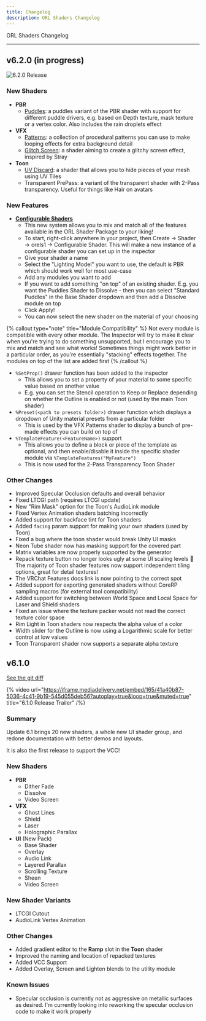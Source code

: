 ```yaml
---
title: Changelog
description: ORL Shaders Changelog
---
```


ORL Shaders Changelog

---

## v6.2.0 (in progress)

![6.2.0 Release](</img/docs/root/changelog/changelog-Shader_v6.2_Splash.png>)

### New Shaders

- **PBR**
  - [Puddles](/docs/orl-standard/puddles): a puddles variant of the PBR shader with support for different puddle drivers, e.g. based on Depth texture, mask texture or a vertex color. Also includes the rain droplets effect
- **VFX**
  - [Patterns](/docs/vfx/patterns): a collection of procedural patterns you can use to make looping effects for extra background detail
  - [Glitch Screen](/docs/vfx/glitch-screen): a shader aiming to create a glitchy screen effect, inspired by Stray    
- **Toon**
  - [UV Discard](/docs/toon/uv-discard): a shader that allows you to hide pieces of your mesh using UV Tiles
  - Transparent PrePass: a variant of the transparent shader with 2-Pass transparency. Useful for things like Hair on avatars

### New Features

- [**Configurable Shaders**](/docs/configurable-shaders)
  - This new system allows you to mix and match all of the features available in the ORL Shader Package to your liking!
  - To start, right-click anywhere in your project, then Create -> Shader -> orels1 -> Configurable Shader. This will make a new instance of a configurable shader you can set up in the inspector
  - Give your shader a name
  - Select the "Lighting Model" you want to use, the default is PBR which should work well for most use-case
  - Add any modules you want to add
  - If you want to add something "on top" of an existing shader. E.g. you want the Puddles Shader to Dissolve - then you can select "Standard Puddles" in the Base  Shader dropdown and then add a Dissolve module on top
  - Click Apply!
  - You can now select the new shader on the material of your choosing

{% callout type="note" title="Module Compatibility" %}
Not every module is compatible with every other module. The Inspector will try to make it clear when you're trying to do something unsupported, but I encourage you to mix and match and see what works! Sometimes things might work better in a particular order, as you're essentially "stacking" effects together. The modules on top of the list are added first
{% /callout %}

- `%SetProp()` drawer function has been added to the inspector
  - This allows you to set a property of your material to some specific value based on another value
  - E.g. you can set the Stencil operation to Keep or Replace depending on whether the Outline is enabled or not (used by the main Toon shader)
- `%Preset(<path to presets folder>)` drawer function which displays a dropdown of Unity material presets from a particular folder
  - This is used by the VFX Patterns shader to display a bunch of pre-made effects you can build on top of
- `%TemplateFeature(<FeatureName>)` support
  - This allows you to define a block or piece of the template as optional, and then enable/disable it inside the specific shader module via `%TemplateFeatures("MyFeature")`
  - This is now used for the 2-Pass Transparency Toon Shader

### Other Changes

- Improved Specular Occlusion defaults and overall behavior
- Fixed LTCGI path (requires LTCGI update)
- New "Rim Mask" option for the Toon's AudioLink module
- Fixed Vertex Animation shaders batching incorrectly
- Added support for backface tint for Toon shaders
- Added `facing` param support for making your own shaders (used by Toon)
- Fixed a bug where the toon shader would break Unity UI masks
- Neon Tube shader now has masking support for the covered part
- Matrix variables are now properly supported by the generator
- Repack texture button no longer looks ugly at some UI scaling levels 🎉The majority of Toon shader features now support independent tiling options, great for detail textures!
- The VRChat Features docs link is now pointing to the correct spot
- Added support for exporting generated shaders without CoreRP sampling macros (for external tool compatibility)
- Added support for switching between World Space and Local Space for Laser and Shield shaders
- Fixed an issue where the texture packer would not read the correct texture color space
- Rim Light in Toon shaders now respects the alpha value of a color
- Width slider for the Outline is now using a Logarithmic scale for better control at low values
- Toon Transparent shader now supports a separate alpha texture

## v6.1.0

[See the git diff](https://github.com/orels1/orels-Unity-Shaders/compare/da7f20d0465a041d5a94e33b7ab1f3161d09e28c...b71492ce38c8a576d76ba0af3deec65d9b92dcbe)

{% video url="https://iframe.mediadelivery.net/embed/165/41a40b87-5036-4c41-9b19-545d055deb56?autoplay=true&loop=true&muted=true" title="6.1.0 Release Trailer" /%}

### Summary

Update 6.1 brings 20 new shaders, a whole new UI shader group, and redone documentation with better demos and layouts.

It is also the first release to support the VCC!

### New Shaders

- **PBR**
  - Dither Fade
  - Dissolve
  - Video Screen
- **VFX**
  - Ghost Lines
  - Shield
  - Laser
  - Holographic Parallax
- **UI** (New Pack)
  - Base Shader
  - Overlay
  - Audio Link
  - Layered Parallax
  - Scrolling Texture
  - Sheen
  - Video Screen

### New Shader Variants

- LTCGI Cutout
- AudioLink Vertex Animation

### Other Changes

- Added gradient editor to the **Ramp** slot in the **Toon** shader
- Improved the naming and location of repacked textures
- Added VCC Support
- Added Overlay, Screen and Lighten blends to the utility module

### Known Issues

- Specular occlusion is currently not as aggressive on metallic surfaces as desired. I'm currently looking into reworking the specular occlusion code to make it work properly
